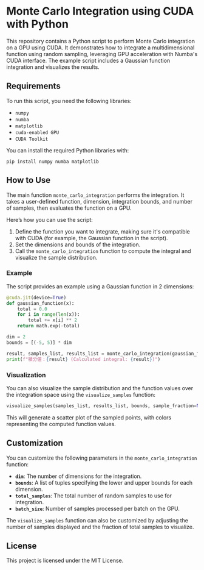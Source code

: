 # Monte Carlo Integration using CUDA with Python

This repository contains a Python script to perform Monte Carlo integration on a GPU using CUDA. It demonstrates how to integrate a multidimensional function using random sampling, leveraging GPU acceleration with Numba's CUDA interface. The example script includes a Gaussian function integration and visualizes the results.

## Requirements

To run this script, you need the following libraries:

- `numpy`
- `numba`
- `matplotlib`
- `cuda-enabled GPU`
- `CUDA Toolkit`

You can install the required Python libraries with:

```
pip install numpy numba matplotlib
```

## How to Use

The main function `monte_carlo_integration` performs the integration. It takes a user-defined function, dimension, integration bounds, and number of samples, then evaluates the function on a GPU.

Here’s how you can use the script:

1. Define the function you want to integrate, making sure it's compatible with CUDA (for example, the Gaussian function in the script).
2. Set the dimensions and bounds of the integration.
3. Call the `monte_carlo_integration` function to compute the integral and visualize the sample distribution.

### Example

The script provides an example using a Gaussian function in 2 dimensions:

```python
@cuda.jit(device=True)
def gaussian_function(x):
    total = 0.0
    for i in range(len(x)):
        total += x[i] ** 2
    return math.exp(-total)

dim = 2
bounds = [(-5, 5)] * dim

result, samples_list, results_list = monte_carlo_integration(gaussian_function, dim, bounds, total_samples=10**6, batch_size=10**5)
print(f"積分値：{result} (Calculated integral: {result})")
```

### Visualization

You can also visualize the sample distribution and the function values over the integration space using the `visualize_samples` function:

```python
visualize_samples(samples_list, results_list, bounds, sample_fraction=None, max_samples=100000)
```

This will generate a scatter plot of the sampled points, with colors representing the computed function values.

## Customization

You can customize the following parameters in the `monte_carlo_integration` function:

- **`dim`**: The number of dimensions for the integration.
- **`bounds`**: A list of tuples specifying the lower and upper bounds for each dimension.
- **`total_samples`**: The total number of random samples to use for integration.
- **`batch_size`**: Number of samples processed per batch on the GPU.

The `visualize_samples` function can also be customized by adjusting the number of samples displayed and the fraction of total samples to visualize.

## License

This project is licensed under the MIT License.
